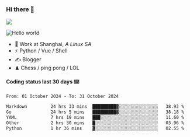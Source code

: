 ### Hi there 👋
![](https://komarev.com/ghpvc/?username=Xuhandsome)


<img src="https://github-readme-stats.vercel.app/api?username=XuHandsome&show_icons=true&theme=merko" alt="Hello world">

<br/>

- 🍻  Work at Shanghai, _A Linux SA_
- ⚡  Python / Vue / Shell
- ✍️  Blogger
- ♟  Chess / ping pong / LOL

#### Coding status last 30 days ⌨️

<!--START_SECTION:waka-->

```txt
From: 01 October 2024 - To: 31 October 2024

Markdown         24 hrs 33 mins  █████████▓░░░░░░░░░░░░░░░   38.93 %
Go               24 hrs 5 mins   █████████▓░░░░░░░░░░░░░░░   38.18 %
YAML             7 hrs 19 mins   ███░░░░░░░░░░░░░░░░░░░░░░   11.60 %
Other            2 hrs 30 mins   █░░░░░░░░░░░░░░░░░░░░░░░░   03.96 %
Python           1 hr 36 mins    ▓░░░░░░░░░░░░░░░░░░░░░░░░   02.55 %
```

<!--END_SECTION:waka-->
